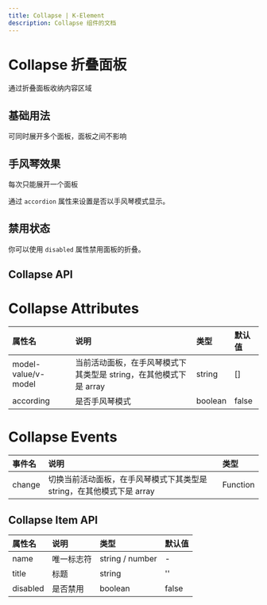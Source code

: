 ```yaml
---
title: Collapse | K-Element
description: Collapse 组件的文档
---
```


# Collapse 折叠面板

通过折叠面板收纳内容区域

## 基础用法

可同时展开多个面板，面板之间不影响

<preview path="../demo/Collapse/Basic.vue" title="基础用法" description="Collapse 折叠面板的基础用法"></preview>

## 手风琴效果

每次只能展开一个面板

通过 `accordion` 属性来设置是否以手风琴模式显示。

<preview path="../demo/Collapse/According.vue" title="手风琴效果" description="Collapse 折叠面板的手风琴效果"></preview>

## 禁用状态

你可以使用 `disabled` 属性禁用面板的折叠。

<preview path="../demo/Collapse/Disabled.vue" title="禁用状态" description="Collapse 折叠面板的禁用状态"></preview>

## Collapse API

# Collapse Attributes

| 属性名              | 说明                                                              | 类型    | 默认值 |
| :------------------ | :---------------------------------------------------------------- | :------ | :----- |
| model-value/v-model | 当前活动面板，在手风琴模式下其类型是 string，在其他模式下是 array | string  | []     |
| according           | 是否手风琴模式                                                    | boolean | false  |

# Collapse Events

| 事件名 | 说明                                                                  | 类型     |
| :----- | :-------------------------------------------------------------------- | :------- |
| change | 切换当前活动面板，在手风琴模式下其类型是 string，在其他模式下是 array | Function |

## Collapse Item API

| 属性名   | 说明       | 类型            | 默认值 |
| :------- | :--------- | :-------------- | :----- |
| name     | 唯一标志符 | string / number | -      |
| title    | 标题       | string          | ''     |
| disabled | 是否禁用   | boolean         | false  |
